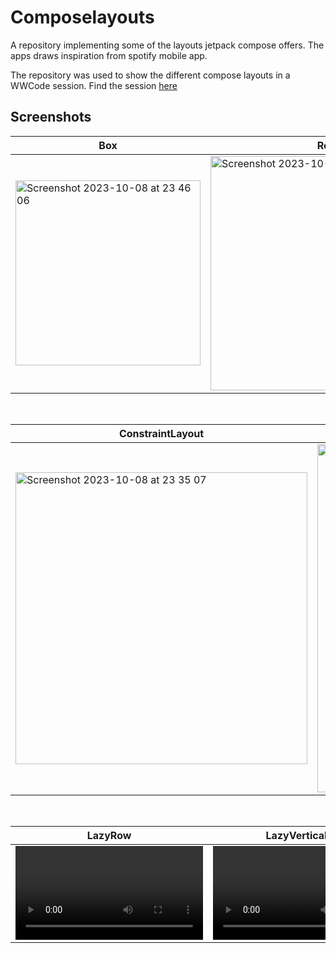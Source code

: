 # Composelayouts
A repository implementing some of the layouts jetpack compose offers. The apps draws inspiration from spotify mobile app. 


The repository was used to show the different compose layouts in a WWCode session.  Find the session [here](https://youtu.be/6wVtdNovW08?si=mQ1vnExzIR89mi7R)

## Screenshots

Box | Row | Column 
--- | --- | --- 
 <img width="296" alt="Screenshot 2023-10-08 at 23 46 06" src="https://github.com/janewaitara/Composelayouts/assets/32500878/12c22d1a-d97a-405d-aac4-cda0d31f55c8"> | <img width="375" alt="Screenshot 2023-10-08 at 23 46 53" src="https://github.com/janewaitara/Composelayouts/assets/32500878/b137bd13-e9b4-4f94-9e46-07426fb188d3"> | <img width="286" alt="Screenshot 2023-10-09 at 00 18 46" src="https://github.com/janewaitara/Composelayouts/assets/32500878/d7df4594-a3b0-4d92-becd-22b92cd1eace"> 
 
<br />

ConstraintLayout | FlowRow
 --- | --- |
 <img width="467" alt="Screenshot 2023-10-08 at 23 35 07" src="https://github.com/janewaitara/Composelayouts/assets/32500878/a7464ecf-f876-4360-b6ff-f0a5d5f517bd"> |  <img width="557" alt="Screenshot 2023-10-09 at 00 20 35" src="https://github.com/janewaitara/Composelayouts/assets/32500878/7a8c1a17-0dca-433b-a06e-f63e92f4840b">

 
<br />

LazyRow | LazyVerticalGrid | LazyHorizontalGrid
--- | --- | --- 
<video src="https://github.com/janewaitara/Composelayouts/assets/32500878/f206cd07-b685-4794-8cef-d17366fdce83"> | <video src="https://github.com/janewaitara/Composelayouts/assets/32500878/490deafa-ffc2-41d6-813d-daad9134bb2e"> | <video src="https://github.com/janewaitara/Composelayouts/assets/32500878/89f513bc-33e2-4118-b1a7-3bc803ed6481">

<br />

